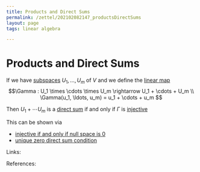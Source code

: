 ```yaml
---
title: Products and Direct Sums
permalink: /zettel/202102082147_productsDirectSums
layout: page
tags: linear algebra

---
```

# Products and Direct Sums

If we have [subspaces](202102061429_subspaceDefinition) $U_1, \ldots, U_m$ of $V$ and we define the [linear map](202102071416_linearMapDefinition)
$$\Gamma : U_1 \times \cdots \times U_m \rightarrow U_1 + \cdots + U_m \\
\Gamma(u_1, \ldots, u_m) = u_1 + \cdots + u_m
$$

Then $U_1 + \cdots U_m$ is a [direct sum](202102061512_directSumDefinition) if and only if 
$\Gamma$ is [injective](202102071749_injectiveDefinition)

This can be shown via
- [injective if and only if null space is 0](202102071751_injectivityNullSpace)
- [unique zero direct sum condition](202102061527_uniqueZeroDirectSum)

Links: 

References: 

